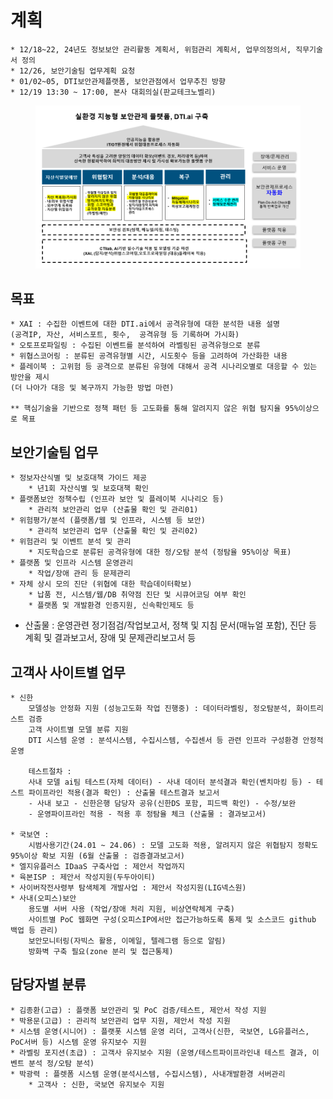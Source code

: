 # 계획

```
* 12/18~22, 24년도 정보보안 관리활동 계획서, 위험관리 계획서, 업무의정의서, 직무기술서 정의
* 12/26, 보안기술팀 업무계획 요청
* 01/02~05, DTI보안관제플랫폼, 보안관점에서 업무추진 방향
* 12/19 13:30 ~ 17:00, 본사 대회의실(판교테크노벨리) 
```

<figure><img src="../../.gitbook/assets/image (39).png" alt=""><figcaption></figcaption></figure>



## 목표
    * XAI : 수집한 이벤트에 대한 DTI.ai에서 공격유형에 대한 분석한 내용 설명
    (공격IP, 자산, 서비스포트, 횟수,  공격유형 등 기록하며 가시화)
    * 오토프로파일링 : 수집된 이벤트를 분석하여 라벨링된 공격유형으로 분류
    * 위협스코어링 : 분류된 공격유형별 시간, 시도횟수 등을 고려하여 가산화한 내용
    * 플레이북 : 고위험 등 공격으로 분류된 유형에 대해서 공격 시나리오별로 대응할 수 있는 방안을 제시
    (더 나아가 대응 및 복구까지 가능한 방법 마련)

    ** 핵심기술을 기반으로 정책 패턴 등 고도화를 통해 알려지지 않은 위협 탐지율 95%이상으로 목표


## 보안기술팀 업무
    * 정보자산식별 및 보호대책 가이드 제공 
        * 년1회 자산식별 및 보호대책 확인
    * 플랫폼보안 정책수립 (인프라 보안 및 플레이북 시나리오 등)
        * 관리적 보안관리 업무 (산출물 확인 및 관리01)
    * 위험평가/분석 (플랫폼/웹 및 인프라, 시스템 등 보안)
        * 관리적 보안관리 업무 (산출물 확인 및 관리02)
    * 위험관리 및 이벤트 분석 및 관리
        * 지도학습으로 분류된 공격유형에 대한 정/오탐 분석 (정탐율 95%이상 목표)
    * 플랫폼 및 인프라 시스템 운영관리
        * 작업/장애 관리 등 문제관리
    * 자체 상시 모의 진단 (위협에 대한 학습데이터확보)
        * 납품 전, 시스템/웹/DB 취약점 진단 및 시큐어코딩 여부 확인
        * 플랫폼 및 개발환경 인증지원, 신속확인제도 등
* 산출물 : 운영관련 정기점검/작업보고서, 정책 및 지침 문서(매뉴얼 포함), 진단 등 계획 및 결과보고서, 장애 및 문제관리보고서 등 

## 고객사 사이트별 업무
    * 신한
        모델성능 안정화 지원 (성능고도화 작업 진행중) : 데이터라벨링, 정오탐분석, 화이트리스트 검증
        고객 사이트별 모델 분류 지원
        DTI 시스템 운영 : 분석시스템, 수집시스템, 수집센서 등 관련 인프라 구성환경 안정적 운영

        테스트절차 : 
        사내 모델 ai팀 테스트(자체 데이터) - 사내 데이터 분석결과 확인(벤치마킹 등) - 테스트 파이프라인 적용(결과 확인) : 산출물 테스트결과 보고서
        - 사내 보고 - 신한은행 담당자 공유(신한DS 포함, 피드백 확인) - 수정/보완
        - 운영파이프라인 적용 - 적용 후 정탐율 체크 (산출물 : 결과보고서)

    * 국보연 : 
        시범사용기간(24.01 ~ 24.06) : 모델 고도화 적용, 알려지지 않은 위협탐지 정확도 95%이상 확보 지원 (6월 산출물 : 검증결과보고서)
    * 엘지유플러스 IDaaS 구축사업 : 제안서 작업까지
    * 육본ISP : 제안서 작성지원(두두아이티)
    * 사이버작전사령부 탐색체계 개발사업 : 제안서 작성지원(LIG넥스원)
    * 사내(오피스)보안
        용도별 서버 사용 (작업/장애 처리 지원, 비상연락체계 구축)
        사이트별 PoC 웹화면 구성(오피스IP에서만 접근가능하도록 통제 및 소스코드 github 백업 등 관리)
        보안모니터링(자빅스 활용, 이메일, 텔레그램 등으로 알림)
        방화벽 구축 필요(zone 분리 및 접근통제)

## 담당자별 분류
    * 김종환(고급) : 플랫폼 보안관리 및 PoC 검증/테스트, 제안서 작성 지원
    * 박용문(고급) : 관리적 보안관리 업무 지원, 제안서 작성 지원
    * 시스템 운영(시니어) : 플랫폿 시스템 운영 리더, 고객사(신한, 국보연, LG유플러스, PoC서버 등) 시스템 운영 유지보수 지원
    * 라벨링 포지션(초급) : 고객사 유지보수 지원 (운영/테스트파이프라인내 테스트 결과, 이벤트 분석 정/오탐 분석)
    * 박광력 : 플렛폼 시스템 운영(분석시스템, 수집시스템), 사내개발환경 서버관리
        * 고객사 : 신한, 국보연 유지보수 지원

